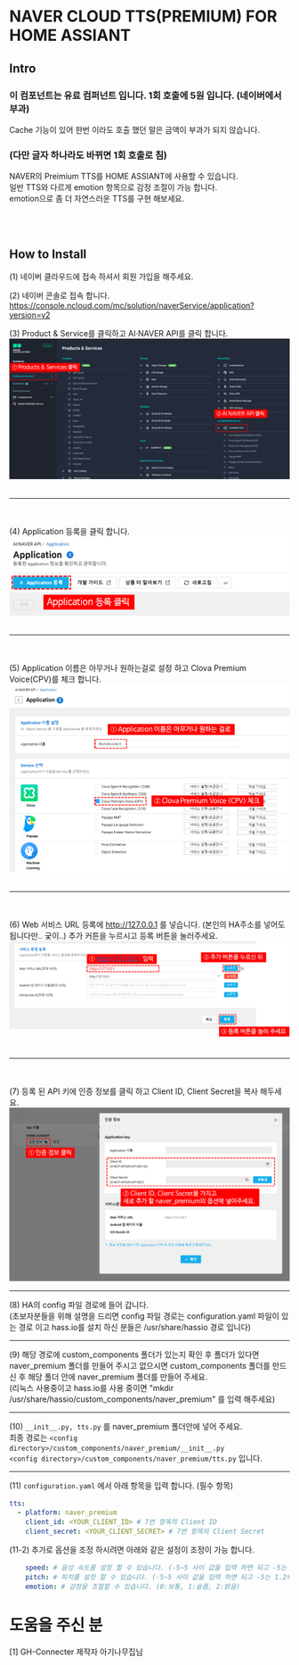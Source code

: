 # NAVER CLOUD TTS(PREMIUM) FOR HOME ASSIANT

## Intro
### 이 컴포넌트는 유료 컴퍼넌트 입니다. 1회 호출에 5원 입니다. (네이버에서 부과) <br>
Cache 기능이 있어 한번 이라도 호출 했던 말은 금액이 부과가 되지 않습니다.<br>
### (다만 글자 하나라도 바뀌면 1회 호출로 침) <br>
NAVER의 Preimium TTS를 HOME ASSIANT에 사용할 수 있습니다.<br>
일반 TTS와 다르게 emotion 항목으로 감정 조절이 가능 합니다.<br>
emotion으로 좀 더 자연스러운 TTS를 구현 해보세요.<br>

<br><br>

## How to Install
(1) 네이버 클라우드에 접속 하셔서 회원 가입을 해주세요.

(2) 네이버 콘솔로 접속 합니다.
https://console.ncloud.com/mc/solution/naverService/application?version=v2


(3) Product & Service를 클릭하고 AI·NAVER API를 클릭 합니다.
<img src="https://github.com/chohoo89/HomeAssiant_Componets/blob/master/image/naver_premium/1.jpg?raw=true">
<br><br><hr><br><br>
(4) Application 등록을 클릭 합니다.
<img src="https://github.com/chohoo89/HomeAssiant_Componets/blob/master/image/naver_premium/2.jpg?raw=true">
<br><br><hr><br><br>
(5) Application 이름은 아무거나 원하는걸로 설정 하고 Clova Premium Voice(CPV)를 체크 합니다.
<img src="https://github.com/chohoo89/HomeAssiant_Componets/blob/master/image/naver_premium/3.jpg?raw=true">
<br><br><hr><br><br>
(6) Web 서비스 URL 등록에 http://127.0.0.1 를 넣습니다. (본인의 HA주소를 넣어도 됩니다만.. 궂이..) 추가 커튼을 누르시고 등록 버튼을 눌러주세요.
<img src="https://github.com/chohoo89/HomeAssiant_Componets/blob/master/image/naver_premium/4.jpg?raw=true">
<br><br><hr><br><br>
(7) 등록 된 API 키에 인증 정보를 클릭 하고 Client ID, Client Secret을 복사 해두세요.
<img src="https://github.com/chohoo89/HomeAssiant_Componets/blob/master/image/naver_premium/6.jpg?raw=true">
<hr>
(8) HA의 config 파일 경로에 들어 갑니다.<br>
(초보자분들을 위해 설명을 드리면 config 파일 경로는 configuration.yaml 파일이 있는 경로 이고 hass.io를 설치 하신 분들은 /usr/share/hassio 경로 입니다)<hr>
(9) 해당 경로에 custom_components 폴더가 있는지 확인 후 폴더가 있다면 naver_premium 폴더를 만들어 주시고 없으시면 custom_components 폴더를 만드신 후 해당 폴더 안에 naver_premium 폴더를 만들어 주세요.<br>
(리눅스 사용중이고 hass.io를 사용 중이면 "mkdir /usr/share/hassio/custom_components/naver_premium" 를 입력 해주세요) <hr>

(10) `__init__.py, tts.py` 를 naver_premium 폴더안에 넣어 주세요.<br>
최종 경로는 `<config directory>/custom_components/naver_premium/__init__.py` <br> `<config directory>/custom_components/naver_premium/tts.py` 입니다.<hr>

(11) `configuration.yaml` 에서 아래 항목을 입력 합니다. (필수 항목)<br>
```yaml
tts:
  - platform: naver_premium
    client_id: <YOUR_CLIENT_ID> # 7번 항목의 Client ID
    client_secret: <YOUR_CLIENT_SECRET> # 7번 항목의 Client Secret
````

(11-2) 추가로 옵션을 조정 하시려면 아래와 같은 설정이 조정이 가능 합니다.
```yaml
    speed: # 음성 속도를 설정 할 수 있습니다. (-5~5 사이 값을 입력 하면 되고 -5는 2배 5는 0.5배 입니다.)
    pitch: # 피치를 설정 할 수 있습니다. (-5~5 사이 값을 입력 하면 되고 -5는 1.2배 높은 피치, 5는 0.8배 낮은 피치)
    emotion: # 감정을 조절할 수 있습니다. (0:보통, 1:슬픔, 2:밝음)
````


# 도움을 주신 분
[1] GH-Connecter 제작자 아기나무집님
